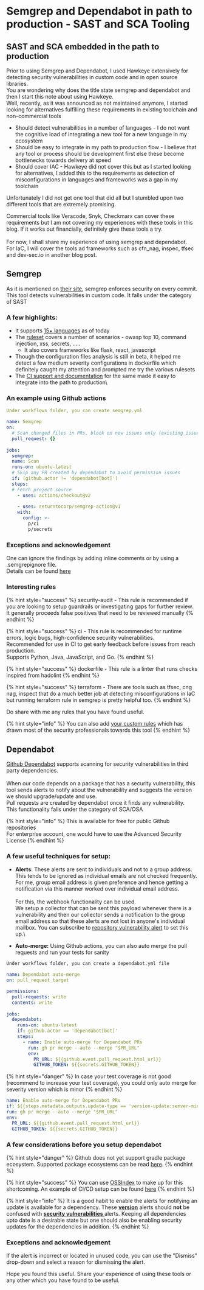 # Semgrep and Dependabot in path to production - SAST and SCA Tooling

## SAST and SCA embedded in the path to production

Prior to using Semgrep and Dependabot, I used Hawkeye extensively for detecting security vulnerabilities in custom code and in open source libraries. \
You are wondering why does the title state semgrep and dependabot and then I start this note about using Hawkeye. \
Well, recently, as it was announced as not maintained anymore, I started looking for alternatives fulfilling these requirements in existing toolchain and non-commercial tools

* Should detect vulnerabilities in a number of languages - I do not want the cognitive load of integrating a new tool for a new language in my ecosystem
* Should be easy to integrate in my path to production flow - I believe that any tool or process should be development first else these become bottlenecks towards delivery at speed
* Should cover IAC - Hawkeye did not cover this but as I started looking for alternatives, I added this to the requirements as detection of misconfigurations in languages and frameworks was a gap in my toolchain

Unfortunately I did not get one tool that did all but I stumbled upon two different tools that are extremely promising.&#x20;

Commercial tools like Veracode, Snyk, Checkmarx can cover these requirements but I am not covering my experiences with these tools in this blog. If it works out financially, definitely give these tools a try.\
\
For now, I shall share my experience of using semgrep and dependabot. \
For IaC, I will cover the tools ad frameworks such as cfn\_nag, inspec, tfsec and dev-sec.io in another blog post.

## Semgrep

As it is mentioned on [their site](https://r2c.dev/), semgrep enforces security on every commit.\
This tool detects vulnerabilities in custom code. It falls under the category of SAST

### A few highlights:

* It supports [15+ languages](https://semgrep.dev/docs/#language-support) as of today
* The [ruleset](https://semgrep.dev/explore) covers a number of scenarios - owasp top 10, command injection, xss, secrets, .....
  * It also covers frameworks like flask, react, javascript
* Though the configuration files analysis is still in beta, it helped me detect a few medium severity configurations in dockerfile which definitely caught my attention and prompted me try the various rulesets
* The [CI support and documentation](https://semgrep.dev/docs/semgrep-ci/sample-ci-configs/) for the same made it easy to integrate into the path to production\


### An example using Github actions

```yaml
Under workflows folder, you can create semgrep.yml
```

```yaml
name: Semgrep
on:  
  # Scan changed files in PRs, block on new issues only (existing issues ignored)  
  pull_request: {}
  
jobs:  
  semgrep:    
  name: Scan    
  runs-on: ubuntu-latest    
  # Skip any PR created by dependabot to avoid permission issues    
  if: (github.actor != 'dependabot[bot]')    
  steps:      
  # Fetch project source      
    - uses: actions/checkout@v2
     
    - uses: returntocorp/semgrep-action@v1        
    with:         
      config: >- 
        p/ci
        p/secrets
```

### Exceptions and acknowledgement

One can ignore the findings by adding inline comments or by using a .semgrepignore file. \
Details can be found [here](https://semgrep.dev/docs/ignoring-findings/)

### Interesting rules

{% hint style="success" %}
security-audit - This rule is recommended if you are looking to setup guardrails or investigating gaps for further review.\
It generally proceeds false positives that need to be reviewed manually
{% endhint %}

{% hint style="success" %}
ci - This rule is recommended for runtime errors, logic bugs, high-confidence security vulnerabilities.\
Recommended for use in CI to get early feedback before issues from reach production.\
Supports Python, Java, JavaScript, and Go.
{% endhint %}

{% hint style="success" %}
dockerfile - This rule is a linter that runs checks inspired from hadolint
{% endhint %}

{% hint style="success" %}
terraform - There are tools such as tfsec, cng nag, inspect that do a much better job at detecting misconfigurations in IaC but running terraform rule in semgrep is pretty helpful too.
{% endhint %}

Do share with me any rules that you have found useful.

{% hint style="info" %}
You can also add [your custom rules](https://semgrep.dev/docs/writing-rules/overview/) which has drawn most of the security professionals towards this tool
{% endhint %}

## Dependabot

[Github Dependabot](https://docs.github.com/en/code-security/supply-chain-security/managing-vulnerabilities-in-your-projects-dependencies/about-alerts-for-vulnerable-dependencies) supports scanning for security vulnerabilities in third party dependencies. \
\
When our code depends on a package that has a security vulnerability, this tool sends alerts to notify about the vulnerability and suggests the version we should upgrade/update and use.\
Pull requests are created by dependabot once it finds any vulnerability.\
This functionality falls under the category of SCA/OSA&#x20;

{% hint style="info" %}
This is available for free for public Github repositories\
For enterprise account, one would have to use the Advanced Security License
{% endhint %}

### **A few useful techniques for setup:**

* **Alerts**:  These alerts are sent to individuals and not to a group address. This tends to be ignored as individual emails are not checked frequently. \
  For me, group email address is given preference and hence getting a notification via this manner worked over individual email address.  \
  \
  For this, the webhook functionality can be used. \
  We setup a collector that can be sent this payload whenever there is a vulnerability and then our collector sends a notification to the group email address so that these alerts are not lost in anyone's individual mailbox. You can subscribe to [repository vulnerability alert](https://docs.github.com/en/developers/webhooks-and-events/webhooks/webhook-events-and-payloads#repository\_vulnerability\_alert) to set this up.\

* **Auto-merge:** Using Github actions, you can also auto merge the pull requests and run your tests for sanity

```bash
Under workflows folder, you can create a dependabot.yml file 
```

```yaml
name: Dependabot auto-merge
on: pull_request_target

permissions:
  pull-requests: write
  contents: write
  
jobs:
  dependabot:
    runs-on: ubuntu-latest
    if: github.actor == 'dependabot[bot]'
    steps:
      - name: Enable auto-merge for Dependabot PRs
        run: gh pr merge --auto --merge "$PR_URL"
        env:
          PR_URL: ${{github.event.pull_request.html_url}}
          GITHUB_TOKEN: ${{secrets.GITHUB_TOKEN}}
```

{% hint style="danger" %}
In case your test coverage is not good (recommend to increase your test coverage), you could only auto merge for severity version which is minor
{% endhint %}

```yaml
name: Enable auto-merge for Dependabot PRs
if: ${{steps.metadata.outputs.update-type == 'version-update:semver-minor'}}
run: gh pr merge --auto --merge "$PR_URL"
env:
  PR_URL: ${{github.event.pull_request.html_url}}
  GITHUB_TOKEN: ${{secrets.GITHUB_TOKEN}}
```

### A few considerations before you setup dependabot

{% hint style="danger" %}
Github does not yet support gradle package ecosystem. Supported package ecosystems can be read [here](https://docs.github.com/en/code-security/supply-chain-security/understanding-your-software-supply-chain/about-the-dependency-graph#supported-package-ecosystems).&#x20;
{% endhint %}

{% hint style="success" %}
You can use [OSSIndex](https://ossindex.sonatype.org/) to make up for this shortcoming. An example of CI/CD setup can be found [here](https://github.com/guillermo-varela/example-scan-gradle-plugin/blob/master/.github/workflows/gradle.yml)
{% endhint %}

{% hint style="info" %}
It is a good habit to enable the alerts for notifying an update is available for a dependency. These [**version**](https://docs.github.com/en/code-security/supply-chain-security/keeping-your-dependencies-updated-automatically/enabling-and-disabling-version-updates#enabling-github-dependabot-version-updates) alerts should **not** be confused with [**security vulnerabilities** ](https://docs.github.com/en/code-security/supply-chain-security/managing-vulnerabilities-in-your-projects-dependencies/configuring-dependabot-security-updates)alerts. Keeping all dependencies upto date is a desirable state but one should also be enabling security updates for the dependencies in addition.
{% endhint %}

### Exceptions and acknowledgement

If the alert is incorrect or located in unused code, you can use the "Dismiss" drop-down and select a reason for dismissing the alert.

Hope you found this useful. Share your experience of using these tools or any other which you have found to be useful.&#x20;
